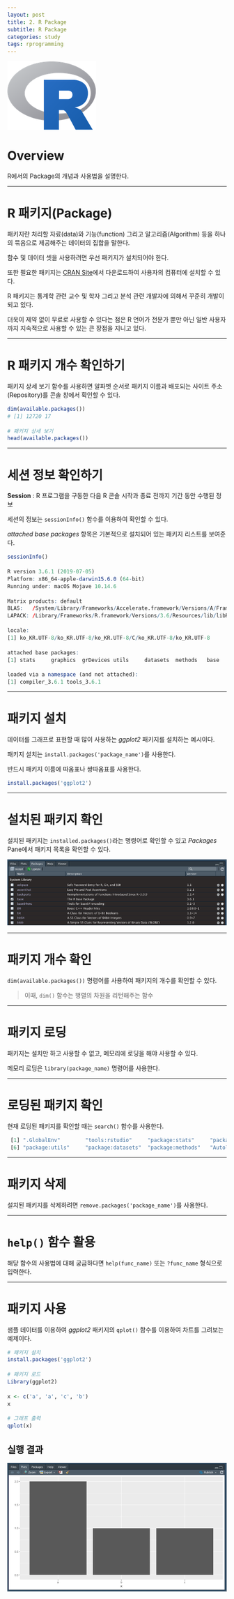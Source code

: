 ```yaml
---
layout: post
title: 2. R Package
subtitle: R Package
categories: study
tags: rprogramming
---
```


![r](/assets/img/logo/r-logo.png)

# Overview

R에서의 Package의 개념과 사용법을 설명한다.

***

# R 패키지(Package)

패키지란 처리할 자료(data)와 기능(function) 그리고 알고리즘(Algorithm) 등을 하나의 묶음으로 제공해주는 데이터의 집합을 말한다.

함수 및 데이터 셋을 사용하려면 우선 패키지가 설치되어야 한다.

또한 필요한 패키지는 [CRAN Site](https://cran.r-project.org/web/packages/available_packages_by_name.html)에서 다운로드하여 사용자의 컴퓨터에 설치할 수 있다.

R 패키지는 통계학 관련 교수 및 학자 그리고 분석 관련 개발자에 의해서 꾸준히 개발이 되고 있다.

더욱이 제약 없이 무료로 사용할 수 있다는 점은 R 언어가 전문가 뿐만 아닌 일반 사용자까지 지속적으로 사용할 수 있는 큰 장점을 지니고 있다.

***

# R 패키지 개수 확인하기

패키지 상세 보기 함수를 사용하면 알파벳 순서로 패키지 이름과 배포되는 사이트 주소(Repository)를 콘솔 창에서 확인할 수 있다.

```R
dim(available.packages())
# [1] 12720 17

# 패키지 상세 보기
head(available.packages())
```

***

# 세션 정보 확인하기

**Session** : R 프로그램을 구동한 다음 R 콘솔 시작과 종료 전까지 기간 동안 수행된 정보

세션의 정보는 `sessionInfo()` 함수를 이용하여 확인할 수 있다.

*attached base packages* 항목은 기본적으로 설치되어 있는 패키지 리스트를 보여준다.

```R
sessionInfo()

R version 3.6.1 (2019-07-05)
Platform: x86_64-apple-darwin15.6.0 (64-bit)
Running under: macOS Mojave 10.14.6

Matrix products: default
BLAS:   /System/Library/Frameworks/Accelerate.framework/Versions/A/Frameworks/vecLib.framework/Versions/A/libBLAS.dylib
LAPACK: /Library/Frameworks/R.framework/Versions/3.6/Resources/lib/libRlapack.dylib

locale:
[1] ko_KR.UTF-8/ko_KR.UTF-8/ko_KR.UTF-8/C/ko_KR.UTF-8/ko_KR.UTF-8

attached base packages:
[1] stats     graphics  grDevices utils     datasets  methods   base     

loaded via a namespace (and not attached):
[1] compiler_3.6.1 tools_3.6.1   
```

***

# 패키지 설치

데이터를 그래프로 표현할 때 많이 사용하는 *ggplot2* 패키지를 설치하는 예시이다.

패키지 설치는 `install.packages('package_name')`를 사용한다.

반드시 패키지 이름에 따옴표나 쌍따옴표를 사용한다.

```R
install.packages('ggplot2')
```

***

# 설치된 패키지 확인

설치된 패키지는 `installed.packages()`라는 명령어로 확인할 수 있고 *Packages* Pane에서 패키지 목록을 확인할 수 있다.

![fig01](/assets/img/study/r/191004_fig_01.png "fig01")

***

# 패키지 개수 확인

`dim(available.packages())` 명령어를 사용하여 패키지의 개수를 확인할 수 있다.

> 이때, `dim()` 함수는 행렬의 차원을 리턴해주는 함수

***

# 패키지 로딩

패키지는 설치만 하고 사용할 수 없고, 메모리에 로딩을 해야 사용할 수 있다.

메모리 로딩은 `library(package_name)` 명령어를 사용한다.

***

# 로딩된 패키지 확인

현재 로딩된 패키지를 확인할 때는 `search()` 함수를 사용한다.

```R
 [1] ".GlobalEnv"        "tools:rstudio"     "package:stats"     "package:graphics"  "package:grDevices"
 [6] "package:utils"     "package:datasets"  "package:methods"   "Autoloads"         "package:base"  
```

***

# 패키지 삭제

설치된 패키지를 삭제하려면 `remove.packages('package_name')`를 사용한다.

***

# `help()` 함수 활용

해당 함수의 사용법에 대해 궁금하다면 `help(func_name)` 또는 `?func_name` 형식으로 입력한다.

***

# 패키지 사용

샘플 데이터를 이용하여 *ggplot2* 패키지의 `qplot()` 함수를 이용하여 차트를 그려보는 예제이다.

```R
# 패키지 설치
install.packages('ggplot2')

# 패키지 로드
Library(ggplot2)

x <- c('a', 'a', 'c', 'b')
x

# 그래프 출력
qplot(x)
```

## 실행 결과

![fig02](/assets/img/study/r/191004_fig_02.png)


